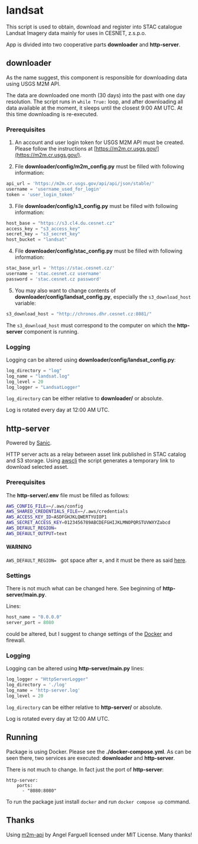 # landsat

This script is used to obtain, download and register into STAC catalogue Landsat
Imagery data mainly for uses in CESNET, z.s.p.o.

App is divided into two cooperative parts **downloader** and **http-server**.

## downloader

As the name suggest, this component is responsible for downloading data using USGS M2M API.

The data are downloaded one month (30 days) into the past with one day resolution.
The script runs in `while True:` loop, and after downloading all data available at the moment,
it sleeps until the closest 9:00 AM UTC. At this time downloading is re-executed.

### Prerequisites

1) An account and user login token for USGS M2M API must be created.
   Please follow the instructions at [https://m2m.cr.usgs.gov/](https://m2m.cr.usgs.gov/).

2) File **downloader/config/m2m_config.py** must be filled with following information:

```python
api_url = 'https://m2m.cr.usgs.gov/api/api/json/stable/'
username = 'username_used_for_login'
token = 'user_login_token'
```

3) File **downloader/config/s3_config.py** must be filled with following information:

```python
host_base = "https://s3.cl4.du.cesnet.cz"
access_key = "s3_access_key"
secret_key = "s3_secret_key"
host_bucket = "landsat"
```

4) File **downloader/config/stac_config.py** must be filled with following information:

```python
stac_base_url = 'https://stac.cesnet.cz/'
username = 'stac.cesnet.cz username'
password = 'stac.cesnet.cz password'
```

5) You may also want to change contents of **downloader/config/landsat_config.py**, especially
   the `s3_download_host` variable:

```python
s3_download_host = "http://chronos.dhr.cesnet.cz:8081/"
```

The `s3_download_host` must correspond to the computer on which the **http-server** component
is running.

### Logging

Logging can be altered using **downloader/config/landsat_config.py**:

```python
log_directory = "log"
log_name = "landsat.log"
log_level = 20
log_logger = "LandsatLogger"
```

`log_directory` can be either relative to **downloader/** or absolute.

Log is rotated every day at 12:00 AM UTC.

## http-server

Powered by [Sanic](https://sanic.dev/en/).

HTTP server acts as a relay between asset link published in STAC catalog and S3 storage.
Using [awscli](https://du.cesnet.cz/cs/navody/object_storage/cesnet_s3_url_share) the script
generates a temporary link to download selected asset.

### Prerequisites

The **http-server/.env** file must be filled as follows:

```bash
AWS_CONFIG_FILE=~/.aws/config
AWS_SHARED_CREDENTIALS_FILE=~/.aws/credentials
AWS_ACCESS_KEY_ID=ASDFGHJKLQWERTYUIOP1
AWS_SECRET_ACCESS_KEY=0123456789ABCDEFGHIJKLMNOPQRSTUVWXYZabcd
AWS_DEFAULT_REGION= 
AWS_DEFAULT_OUTPUT=text
```

#### WARNING

`AWS_DEFAULT_REGION= ` got space after **=**, and it must be there as
said [here](https://du.cesnet.cz/cs/navody/object_storage/awscli/start).

### Settings

There is not much what can be changed here. See beginning of **http-server/main.py**.

Lines:

```python
host_name = "0.0.0.0"
server_port = 8080
```

could be altered, but I suggest to change settings of the [Docker](#Running) and firewall.

### Logging

Logging can be altered using **http-server/main.py** lines:

```python
log_logger = "HttpServerLogger"
log_directory = './log'
log_name = 'http-server.log'
log_level = 20
```

`log_directory` can be either relative to **http-server/** or absolute.

Log is rotated every day at 12:00 AM UTC.

## Running

Package is using Docker. Please see the **./docker-compose.yml**. As can be seen there,
two services are executed: **downloader** and **http-server**.

There is not much to change. In fact just the port of **http-server**:

```docker
http-server:
    ports:
      - "8080:8080"
```

To run the package just install `docker` and run `docker compose up` command.

## Thanks

Using [m2m-api](https://github.com/Fergui/m2m-api) by Angel Farguell licensed under MIT License. Many thanks!